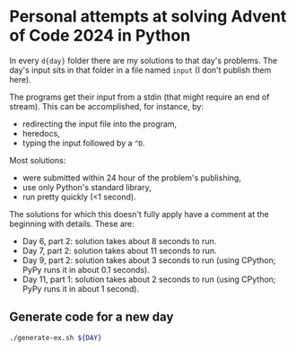 # Personal attempts at solving Advent of Code 2024 in Python

In every `d{day}` folder there are my solutions to that day's problems.
The day's input sits in that folder in a file named `input` (I don't publish them here).

The programs get their input from a stdin (that might require an end of stream).
This can be accomplished, for instance, by:

- redirecting the input file into the program,
- heredocs,
- typing the input followed by a `^D`.

Most solutions:
- were submitted within 24 hour of the problem's publishing,
- use only Python's standard library,
- run pretty quickly (<1 second).

The solutions for which this doesn't fully apply have a comment at the beginning with details.
These are:
- Day 6, part 2: solution takes about 8 seconds to run.
- Day 7, part 2: solution takes about 11 seconds to run.
- Day 9, part 2: solution takes about 3 seconds to run (using CPython; PyPy runs it in about 0.1 seconds).
- Day 11, part 1: solution takes about 2 seconds to run (using CPython; PyPy runs it in about 1 second).

## Generate code for a new day
```sh
./generate-ex.sh ${DAY}
```
